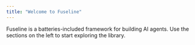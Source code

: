 ```yaml
---
title: "Welcome to Fuseline"
---
```


Fuseline is a batteries-included framework for building AI agents. Use the sections on the left to start exploring the library.
